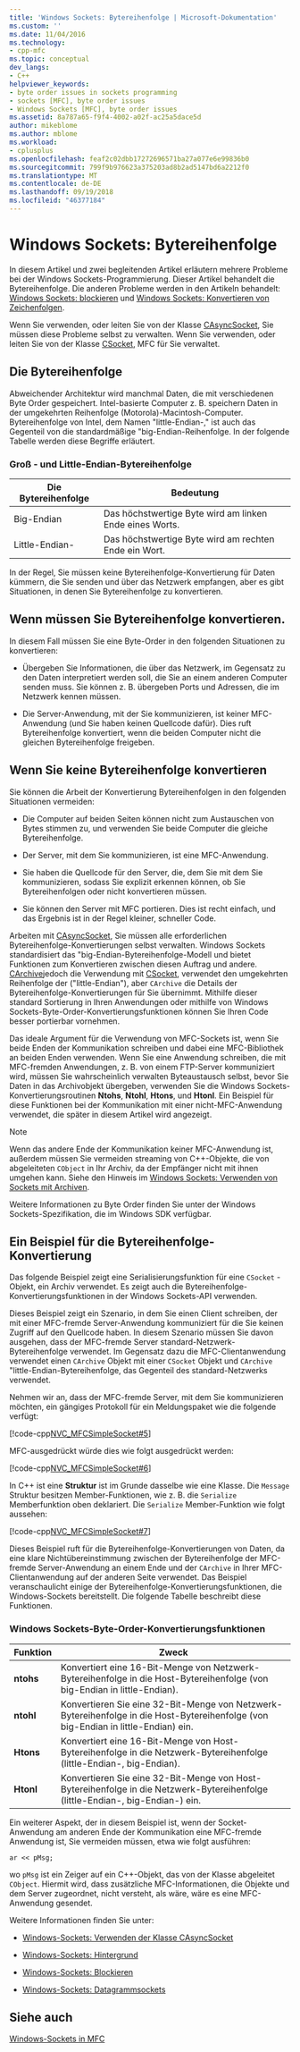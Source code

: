 ```yaml
---
title: 'Windows Sockets: Bytereihenfolge | Microsoft-Dokumentation'
ms.custom: ''
ms.date: 11/04/2016
ms.technology:
- cpp-mfc
ms.topic: conceptual
dev_langs:
- C++
helpviewer_keywords:
- byte order issues in sockets programming
- sockets [MFC], byte order issues
- Windows Sockets [MFC], byte order issues
ms.assetid: 8a787a65-f9f4-4002-a02f-ac25a5dace5d
author: mikeblome
ms.author: mblome
ms.workload:
- cplusplus
ms.openlocfilehash: feaf2c02dbb17272696571ba27a077e6e99836b0
ms.sourcegitcommit: 799f9b976623a375203ad8b2ad5147bd6a2212f0
ms.translationtype: MT
ms.contentlocale: de-DE
ms.lasthandoff: 09/19/2018
ms.locfileid: "46377184"
---
```

# <a name="windows-sockets-byte-ordering"></a>Windows Sockets: Bytereihenfolge

In diesem Artikel und zwei begleitenden Artikel erläutern mehrere Probleme bei der Windows Sockets-Programmierung. Dieser Artikel behandelt die Bytereihenfolge. Die anderen Probleme werden in den Artikeln behandelt: [Windows Sockets: blockieren](../mfc/windows-sockets-blocking.md) und [Windows Sockets: Konvertieren von Zeichenfolgen](../mfc/windows-sockets-converting-strings.md).

Wenn Sie verwenden, oder leiten Sie von der Klasse [CAsyncSocket](../mfc/reference/casyncsocket-class.md), Sie müssen diese Probleme selbst zu verwalten. Wenn Sie verwenden, oder leiten Sie von der Klasse [CSocket](../mfc/reference/csocket-class.md), MFC für Sie verwaltet.

## <a name="byte-ordering"></a>Die Bytereihenfolge

Abweichender Architektur wird manchmal Daten, die mit verschiedenen Byte Order gespeichert. Intel-basierte Computer z. B. speichern Daten in der umgekehrten Reihenfolge (Motorola)-Macintosh-Computer. Bytereihenfolge von Intel, dem Namen "little-Endian-," ist auch das Gegenteil von die standardmäßige "big-Endian-Reihenfolge. In der folgende Tabelle werden diese Begriffe erläutert.

### <a name="big--and-little-endian-byte-ordering"></a>Groß - und Little-Endian-Bytereihenfolge

|Die Bytereihenfolge|Bedeutung|
|-------------------|-------------|
|Big-Endian|Das höchstwertige Byte wird am linken Ende eines Worts.|
|Little-Endian-|Das höchstwertige Byte wird am rechten Ende ein Wort.|

In der Regel, Sie müssen keine Bytereihenfolge-Konvertierung für Daten kümmern, die Sie senden und über das Netzwerk empfangen, aber es gibt Situationen, in denen Sie Bytereihenfolge zu konvertieren.

## <a name="when-you-must-convert-byte-orders"></a>Wenn müssen Sie Bytereihenfolge konvertieren.

In diesem Fall müssen Sie eine Byte-Order in den folgenden Situationen zu konvertieren:

- Übergeben Sie Informationen, die über das Netzwerk, im Gegensatz zu den Daten interpretiert werden soll, die Sie an einem anderen Computer senden muss. Sie können z. B. übergeben Ports und Adressen, die im Netzwerk kennen müssen.

- Die Server-Anwendung, mit der Sie kommunizieren, ist keiner MFC-Anwendung (und Sie haben keinen Quellcode dafür). Dies ruft Bytereihenfolge konvertiert, wenn die beiden Computer nicht die gleichen Bytereihenfolge freigeben.

## <a name="when-you-do-not-have-to-convert-byte-orders"></a>Wenn Sie keine Bytereihenfolge konvertieren

Sie können die Arbeit der Konvertierung Bytereihenfolgen in den folgenden Situationen vermeiden:

- Die Computer auf beiden Seiten können nicht zum Austauschen von Bytes stimmen zu, und verwenden Sie beide Computer die gleiche Bytereihenfolge.

- Der Server, mit dem Sie kommunizieren, ist eine MFC-Anwendung.

- Sie haben die Quellcode für den Server, die, dem Sie mit dem Sie kommunizieren, sodass Sie explizit erkennen können, ob Sie Bytereihenfolgen oder nicht konvertieren müssen.

- Sie können den Server mit MFC portieren. Dies ist recht einfach, und das Ergebnis ist in der Regel kleiner, schneller Code.

Arbeiten mit [CAsyncSocket](../mfc/reference/casyncsocket-class.md), Sie müssen alle erforderlichen Bytereihenfolge-Konvertierungen selbst verwalten. Windows Sockets standardisiert das "big-Endian-Bytereihenfolge-Modell und bietet Funktionen zum Konvertieren zwischen diesen Auftrag und andere. [CArchive](../mfc/reference/carchive-class.md)jedoch die Verwendung mit [CSocket](../mfc/reference/csocket-class.md), verwendet den umgekehrten Reihenfolge der ("little-Endian"), aber `CArchive` die Details der Bytereihenfolge-Konvertierungen für Sie übernimmt. Mithilfe dieser standard Sortierung in Ihren Anwendungen oder mithilfe von Windows Sockets-Byte-Order-Konvertierungsfunktionen können Sie Ihren Code besser portierbar vornehmen.

Das ideale Argument für die Verwendung von MFC-Sockets ist, wenn Sie beide Enden der Kommunikation schreiben und dabei eine MFC-Bibliothek an beiden Enden verwenden. Wenn Sie eine Anwendung schreiben, die mit MFC-fremden Anwendungen, z. B. von einem FTP-Server kommuniziert wird, müssen Sie wahrscheinlich verwalten Byteaustausch selbst, bevor Sie Daten in das Archivobjekt übergeben, verwenden Sie die Windows Sockets-Konvertierungsroutinen **Ntohs**, **Ntohl**, **Htons**, und **Htonl**. Ein Beispiel für diese Funktionen bei der Kommunikation mit einer nicht-MFC-Anwendung verwendet, die später in diesem Artikel wird angezeigt.

> [!NOTE]
>  Wenn das andere Ende der Kommunikation keiner MFC-Anwendung ist, außerdem müssen Sie vermeiden streaming von C++-Objekte, die von abgeleiteten `CObject` in Ihr Archiv, da der Empfänger nicht mit ihnen umgehen kann. Siehe den Hinweis im [Windows Sockets: Verwenden von Sockets mit Archiven](../mfc/windows-sockets-using-sockets-with-archives.md).

Weitere Informationen zu Byte Order finden Sie unter der Windows Sockets-Spezifikation, die im Windows SDK verfügbar.

## <a name="a-byte-order-conversion-example"></a>Ein Beispiel für die Bytereihenfolge-Konvertierung

Das folgende Beispiel zeigt eine Serialisierungsfunktion für eine `CSocket` -Objekt, ein Archiv verwendet. Es zeigt auch die Bytereihenfolge-Konvertierungsfunktionen in der Windows Sockets-API verwenden.

Dieses Beispiel zeigt ein Szenario, in dem Sie einen Client schreiben, der mit einer MFC-fremde Server-Anwendung kommuniziert für die Sie keinen Zugriff auf den Quellcode haben. In diesem Szenario müssen Sie davon ausgehen, dass der MFC-fremde Server standard-Netzwerk-Bytereihenfolge verwendet. Im Gegensatz dazu die MFC-Clientanwendung verwendet einen `CArchive` Objekt mit einer `CSocket` Objekt und `CArchive` "little-Endian-Bytereihenfolge, das Gegenteil des standard-Netzwerks verwendet.

Nehmen wir an, dass der MFC-fremde Server, mit dem Sie kommunizieren möchten, ein gängiges Protokoll für ein Meldungspaket wie die folgende verfügt:

[!code-cpp[NVC_MFCSimpleSocket#5](../mfc/codesnippet/cpp/windows-sockets-byte-ordering_1.cpp)]

MFC-ausgedrückt würde dies wie folgt ausgedrückt werden:

[!code-cpp[NVC_MFCSimpleSocket#6](../mfc/codesnippet/cpp/windows-sockets-byte-ordering_2.cpp)]

In C++ ist eine **Struktur** ist im Grunde dasselbe wie eine Klasse. Die `Message` Struktur besitzen Member-Funktionen, wie z. B. die `Serialize` Memberfunktion oben deklariert. Die `Serialize` Member-Funktion wie folgt aussehen:

[!code-cpp[NVC_MFCSimpleSocket#7](../mfc/codesnippet/cpp/windows-sockets-byte-ordering_3.cpp)]

Dieses Beispiel ruft für die Bytereihenfolge-Konvertierungen von Daten, da eine klare Nichtübereinstimmung zwischen der Bytereihenfolge der MFC-fremde Server-Anwendung an einem Ende und der `CArchive` in Ihrer MFC-Clientanwendung auf der anderen Seite verwendet. Das Beispiel veranschaulicht einige der Bytereihenfolge-Konvertierungsfunktionen, die Windows-Sockets bereitstellt. Die folgende Tabelle beschreibt diese Funktionen.

### <a name="windows-sockets-byte-order-conversion-functions"></a>Windows Sockets-Byte-Order-Konvertierungsfunktionen

|Funktion|Zweck|
|--------------|-------------|
|**ntohs**|Konvertiert eine 16-Bit-Menge von Netzwerk-Bytereihenfolge in die Host-Bytereihenfolge (von big-Endian in little-Endian).|
|**ntohl**|Konvertieren Sie eine 32-Bit-Menge von Netzwerk-Bytereihenfolge in die Host-Bytereihenfolge (von big-Endian in little-Endian) ein.|
|**Htons**|Konvertiert eine 16-Bit-Menge von Host-Bytereihenfolge in die Netzwerk-Bytereihenfolge (little-Endian-, big-Endian).|
|**Htonl**|Konvertieren Sie eine 32-Bit-Menge von Host-Bytereihenfolge in die Netzwerk-Bytereihenfolge (little-Endian-, big-Endian-) ein.|

Ein weiterer Aspekt, der in diesem Beispiel ist, wenn der Socket-Anwendung am anderen Ende der Kommunikation eine MFC-fremde Anwendung ist, Sie vermeiden müssen, etwa wie folgt ausführen:

`ar << pMsg;`

wo `pMsg` ist ein Zeiger auf ein C++-Objekt, das von der Klasse abgeleitet `CObject`. Hiermit wird, dass zusätzliche MFC-Informationen, die Objekte und dem Server zugeordnet, nicht versteht, als wäre, wäre es eine MFC-Anwendung gesendet.

Weitere Informationen finden Sie unter:

- [Windows-Sockets: Verwenden der Klasse CAsyncSocket](../mfc/windows-sockets-using-class-casyncsocket.md)

- [Windows-Sockets: Hintergrund](../mfc/windows-sockets-background.md)

- [Windows-Sockets: Blockieren](../mfc/windows-sockets-stream-sockets.md)

- [Windows-Sockets: Datagrammsockets](../mfc/windows-sockets-datagram-sockets.md)

## <a name="see-also"></a>Siehe auch

[Windows-Sockets in MFC](../mfc/windows-sockets-in-mfc.md)

